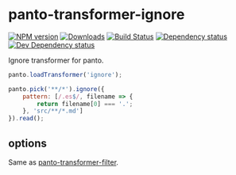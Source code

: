 # panto-transformer-ignore
[![NPM version][npm-image]][npm-url] [![Downloads][downloads-image]][npm-url] [![Build Status][travis-image]][travis-url] [![Dependency status][david-dm-image]][david-dm-url] [![Dev Dependency status][david-dm-dev-image]][david-dm-dev-url]

Ignore transformer for panto.

```js
panto.loadTransformer('ignore');

panto.pick('**/*').ignore({
    pattern: [/.es$/, filename => {
        return filename[0] === '.';
    }, 'src/**/*.md']
}).read();
```

## options

Same as [panto-transformer-filter](https://github.com/pantojs/panto-transformer-filter).

[npm-url]: https://npmjs.org/package/panto-transformer-ignore
[downloads-image]: http://img.shields.io/npm/dm/panto-transformer-ignore.svg
[npm-image]: http://img.shields.io/npm/v/panto-transformer-ignore.svg
[travis-url]: https://travis-ci.org/pantojs/panto-transformer-ignore
[travis-image]: http://img.shields.io/travis/pantojs/panto-transformer-ignore.svg
[david-dm-url]:https://david-dm.org/pantojs/panto-transformer-ignore
[david-dm-image]:https://david-dm.org/pantojs/panto-transformer-ignore.svg
[david-dm-dev-url]:https://david-dm.org/pantojs/panto-transformer-ignore#info=devDependencies
[david-dm-dev-image]:https://david-dm.org/pantojs/panto-transformer-ignore/dev-status.svg
